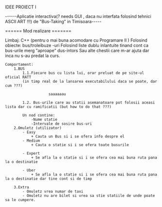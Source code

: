 IDEE PROIECT I

------Aplicatie interactiva(? needs GUI , daca nu interfata folosind tehnici ASCII ART !!!) de "Bus-Taking" in Timisoara-----

====== Mod realizare =======

Limbaj: C++ (pentru o mai buna acomodare cu Programare II )
Folosind obiecte:  bus/troleibuze -uri
Folosind liste dublu inlantuite tinand cont ca bus-urile merg "aproape" dus-intors
Sau alte chestii care m-ar ajuta dar inca nu s-au predat la curs.               

    Comportament:
        1.BUS
            1.1.Fiecare bus cu lista lui, orar preluat de pe site-ul oficial RATT
            (in timp real de la lansarea executabilului daca se poate, dar cum ???)
          
                        saaaaaau

            1.2. Bus-urile care au statii asemanatoare pot folosii aceasi lista dar cu ramificatii (but how to do that ???)

            Un nod contine:
                -Nume statie
                -Intervale de sosire bus-uri
        2.Omuletz (utilizator)
            - Easy
                + Cauta un Bus si i se ofera info despre el
            - Medium
                + Cauta o statie si i se ofera toate busurile

            - Expert
                + Se afla la o statie si i se ofera cea mai buna ruta pana la o destinatie
            
            - Uber
                + Se afla la o statie si i se ofera cea mai buna ruta pana la o destinatie dar tine cont si de timp
        
        3.Extra
            - Omuletz vrea numar de taxi 
            - Omuletz nu are bilet si vrea sa stie statiile de unde poate sa le cumpere. 




